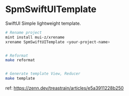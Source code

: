 # SpmSwiftUITemplate

SwiftUI Simple lightweight template.


```sh
# Rename project
mint install mui-z/xrename
xrename SpmSwiftUITemplate <your-project-name>


# Reformat
make reformat


# Generate template View, Reducer 
make template
```

ref: https://zenn.dev/treastrain/articles/e5a3911228b250


